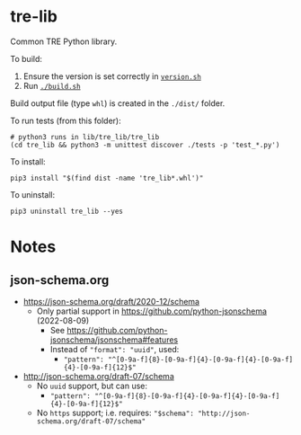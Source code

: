 # tre-lib

Common TRE Python library.

To build:

1. Ensure the version is set correctly in [`version.sh`](./version.sh)
2. Run [`./build.sh`](./build.sh)

Build output file (type `whl`) is created in the `./dist/` folder.

To run tests (from this folder):

```
# python3 runs in lib/tre_lib/tre_lib
(cd tre_lib && python3 -m unittest discover ./tests -p 'test_*.py')
```

To install:

```
pip3 install "$(find dist -name 'tre_lib*.whl')"
```

To uninstall:

```
pip3 uninstall tre_lib --yes
```

# Notes

## json-schema.org

* https://json-schema.org/draft/2020-12/schema
  * Only partial support in https://github.com/python-jsonschema (2022-08-09)
    * See https://github.com/python-jsonschema/jsonschema#features
    * Instead of `"format": "uuid"`, used:
      * `"pattern": "^[0-9a-f]{8}-[0-9a-f]{4}-[0-9a-f]{4}-[0-9a-f]{4}-[0-9a-f]{12}$"`
* http://json-schema.org/draft-07/schema
  * No `uuid` support, but can use:
    * `"pattern": "^[0-9a-f]{8}-[0-9a-f]{4}-[0-9a-f]{4}-[0-9a-f]{4}-[0-9a-f]{12}$"`
  * No `https` support; i.e. requires: `"$schema": "http://json-schema.org/draft-07/schema"`
